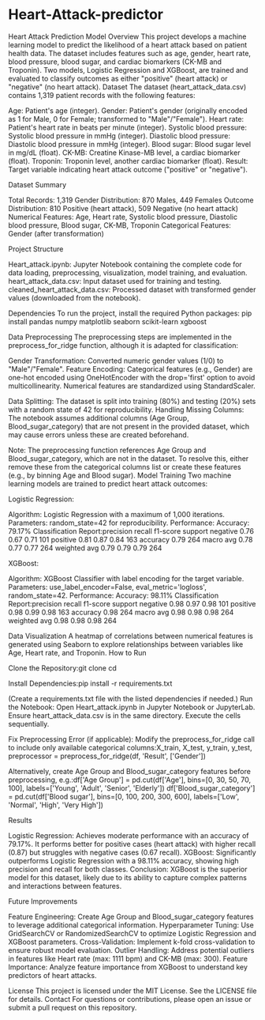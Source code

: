 # Heart-Attack-predictor

Heart Attack Prediction Model
Overview
This project develops a machine learning model to predict the likelihood of a heart attack based on patient health data. The dataset includes features such as age, gender, heart rate, blood pressure, blood sugar, and cardiac biomarkers (CK-MB and Troponin). Two models, Logistic Regression and XGBoost, are trained and evaluated to classify outcomes as either "positive" (heart attack) or "negative" (no heart attack).
Dataset
The dataset (heart_attack_data.csv) contains 1,319 patient records with the following features:

Age: Patient's age (integer).
Gender: Patient's gender (originally encoded as 1 for Male, 0 for Female; transformed to "Male"/"Female").
Heart rate: Patient's heart rate in beats per minute (integer).
Systolic blood pressure: Systolic blood pressure in mmHg (integer).
Diastolic blood pressure: Diastolic blood pressure in mmHg (integer).
Blood sugar: Blood sugar level in mg/dL (float).
CK-MB: Creatine Kinase-MB level, a cardiac biomarker (float).
Troponin: Troponin level, another cardiac biomarker (float).
Result: Target variable indicating heart attack outcome ("positive" or "negative").

Dataset Summary

Total Records: 1,319
Gender Distribution: 870 Males, 449 Females
Outcome Distribution: 810 Positive (heart attack), 509 Negative (no heart attack)
Numerical Features: Age, Heart rate, Systolic blood pressure, Diastolic blood pressure, Blood sugar, CK-MB, Troponin
Categorical Features: Gender (after transformation)

Project Structure

Heart_attack.ipynb: Jupyter Notebook containing the complete code for data loading, preprocessing, visualization, model training, and evaluation.
heart_attack_data.csv: Input dataset used for training and testing.
cleaned_heart_attack_data.csv: Processed dataset with transformed gender values (downloaded from the notebook).

Dependencies
To run the project, install the required Python packages:
pip install pandas numpy matplotlib seaborn scikit-learn xgboost

Data Preprocessing
The preprocessing steps are implemented in the preprocess_for_ridge function, although it is adapted for classification:

Gender Transformation: Converted numeric gender values (1/0) to "Male"/"Female".
Feature Encoding:
Categorical features (e.g., Gender) are one-hot encoded using OneHotEncoder with the drop='first' option to avoid multicollinearity.
Numerical features are standardized using StandardScaler.


Data Splitting: The dataset is split into training (80%) and testing (20%) sets with a random state of 42 for reproducibility.
Handling Missing Columns: The notebook assumes additional columns (Age Group, Blood_sugar_category) that are not present in the provided dataset, which may cause errors unless these are created beforehand.

Note: The preprocessing function references Age Group and Blood_sugar_category, which are not in the dataset. To resolve this, either remove these from the categorical columns list or create these features (e.g., by binning Age and Blood sugar).
Model Training
Two machine learning models are trained to predict heart attack outcomes:

Logistic Regression:

Algorithm: Logistic Regression with a maximum of 1,000 iterations.
Parameters: random_state=42 for reproducibility.
Performance:
Accuracy: 79.17%
Classification Report:precision    recall  f1-score   support
negative       0.76      0.67      0.71       101
positive       0.81      0.87      0.84       163
accuracy                           0.79       264
macro avg      0.78      0.77      0.77       264
weighted avg   0.79      0.79      0.79       264






XGBoost:

Algorithm: XGBoost Classifier with label encoding for the target variable.
Parameters: use_label_encoder=False, eval_metric='logloss', random_state=42.
Performance:
Accuracy: 98.11%
Classification Report:precision    recall  f1-score   support
negative       0.98      0.97      0.98       101
positive       0.98      0.99      0.98       163
accuracy                           0.98       264
macro avg      0.98      0.98      0.98       264
weighted avg   0.98      0.98      0.98       264







Data Visualization
A heatmap of correlations between numerical features is generated using Seaborn to explore relationships between variables like Age, Heart rate, and Troponin.
How to Run

Clone the Repository:git clone <repository-url>
cd <repository-directory>


Install Dependencies:pip install -r requirements.txt

(Create a requirements.txt file with the listed dependencies if needed.)
Run the Notebook:
Open Heart_attack.ipynb in Jupyter Notebook or JupyterLab.
Ensure heart_attack_data.csv is in the same directory.
Execute the cells sequentially.


Fix Preprocessing Error (if applicable):
Modify the preprocess_for_ridge call to include only available categorical columns:X_train, X_test, y_train, y_test, preprocessor = preprocess_for_ridge(df, 'Result', ['Gender'])


Alternatively, create Age Group and Blood_sugar_category features before preprocessing, e.g.:df['Age Group'] = pd.cut(df['Age'], bins=[0, 30, 50, 70, 100], labels=['Young', 'Adult', 'Senior', 'Elderly'])
df['Blood_sugar_category'] = pd.cut(df['Blood sugar'], bins=[0, 100, 200, 300, 600], labels=['Low', 'Normal', 'High', 'Very High'])





Results

Logistic Regression: Achieves moderate performance with an accuracy of 79.17%. It performs better for positive cases (heart attack) with higher recall (0.87) but struggles with negative cases (0.67 recall).
XGBoost: Significantly outperforms Logistic Regression with a 98.11% accuracy, showing high precision and recall for both classes.
Conclusion: XGBoost is the superior model for this dataset, likely due to its ability to capture complex patterns and interactions between features.

Future Improvements

Feature Engineering: Create Age Group and Blood_sugar_category features to leverage additional categorical information.
Hyperparameter Tuning: Use GridSearchCV or RandomizedSearchCV to optimize Logistic Regression and XGBoost parameters.
Cross-Validation: Implement k-fold cross-validation to ensure robust model evaluation.
Outlier Handling: Address potential outliers in features like Heart rate (max: 1111 bpm) and CK-MB (max: 300).
Feature Importance: Analyze feature importance from XGBoost to understand key predictors of heart attacks.

License
This project is licensed under the MIT License. See the LICENSE file for details.
Contact
For questions or contributions, please open an issue or submit a pull request on this repository.
